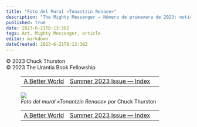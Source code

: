 ```yaml
---
title: "Foto del Mural «Tonantzin Renace»"
description: "The Mighty Messenger — Número de primavera de 2023: noticias y opiniones para los lectores de El Libro de Urantia"
published: true
date: 2023-6-21T8:13:38Z
tags: Art, Mighty Messenger, article
editor: markdown
dateCreated: 2023-6-21T8:13:38Z
---
```


<p class="v-card v-sheet theme--light grey lighten-3 px-2">© 2023 Chuck Thurston<br>© 2023 The Urantia Book Fellowship</p>
<figure class="table chapter-navigator">
  <table>
    <tbody>
      <tr>
        <td>
        <a href="/es/article/David_Glass/A_Better_World">
          <span class="mdi mdi-arrow-left-drop-circle"></span><span class="pl-2">A Better World</span>
        </a>
        </td>
        <td>
        <a href="/es/index/articles_mighty_messenger#summer-2023-issue">
          <span class="mdi mdi-book-open-variant"></span><span class="pl-2">Summer 2023 Issue — Index</span>
        </a>
        </td>
        <td>
        </td>
      </tr>
    </tbody>
  </table>
</figure>


<figure id="Figure_1" class="image urantiapedia">
<img src="/image/article/The_Mighty_Messenger/2023_Spring/053.jpg">
<figcaption><em>Foto del mural «Tonantzin Renace»</em> por Chuck Thurston</figcaption>
</figure>

<figure class="table chapter-navigator">
  <table>
    <tbody>
      <tr>
        <td>
        <a href="/es/article/David_Glass/A_Better_World">
          <span class="mdi mdi-arrow-left-drop-circle"></span><span class="pl-2">A Better World</span>
        </a>
        </td>
        <td>
        <a href="/es/index/articles_mighty_messenger#summer-2023-issue">
          <span class="mdi mdi-book-open-variant"></span><span class="pl-2">Summer 2023 Issue — Index</span>
        </a>
        </td>
        <td>
        </td>
      </tr>
    </tbody>
  </table>
</figure>
